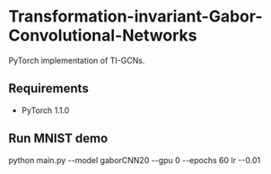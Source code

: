 # Transformation-invariant-Gabor-Convolutional-Networks
PyTorch implementation of TI-GCNs.

## Requirements
- PyTorch 1.1.0

## Run MNIST demo
python main.py --model gaborCNN20 --gpu 0 --epochs 60 lr --0.01 
